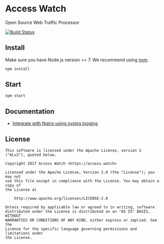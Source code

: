 # Access Watch

Open Source Web Traffic Processor

[![Build Status](https://travis-ci.org/access-watch/access-watch.svg?branch=master)](https://travis-ci.org/access-watch/access-watch)

## Install

Make sure you have Node.js version >= 7. We recommend using [nvm](https://github.com/creationix/nvm).

```bash
npm install
```

## Start

```bash
npm start
```

## Documentation

 - [Integrate with Nginx using syslog logging](https://access.watch/documentation/nginx)

## License

```
This software is licensed under the Apache License, version 2 ("ALv2"), quoted below.

Copyright 2017 Access Watch <https://access.watch>

Licensed under the Apache License, Version 2.0 (the "License"); you may not
use this file except in compliance with the License. You may obtain a copy of
the License at

    http://www.apache.org/licenses/LICENSE-2.0

Unless required by applicable law or agreed to in writing, software
distributed under the License is distributed on an "AS IS" BASIS, WITHOUT
WARRANTIES OR CONDITIONS OF ANY KIND, either express or implied. See the
License for the specific language governing permissions and limitations under
the License.
```
